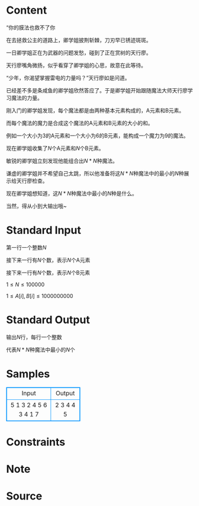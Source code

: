 
# Content

“你的膜法也救不了你

在去拯救公主的道路上，卿学姐披荆斩棘，刀刃早已锈迹斑斑。

一日卿学姐正在为武器的问题发愁，碰到了正在赏树的天行廖。

天行廖嘴角微扬，似乎看穿了卿学姐的心思，故意在此等待。

“少年，你渴望掌握雷电的力量吗？”天行廖如是问道。

已经差不多是条咸鱼的卿学姐欣然答应了。于是卿学姐开始跟随魔法大师天行廖学习魔法的力量。

刚入门的卿学姐发现，每个魔法都是由两种基本元素构成的，A元素和B元素。

而每个魔法的魔力是合成这个魔法的A元素和B元素的大小的和。

例如一个大小为3的A元素和一个大小为6的B元素，能构成一个魔力为9的魔法。

现在卿学姐收集了$N$个A元素和$N$个B元素。

敏锐的卿学姐立刻发现他能组合出$N*N$种魔法。

谦虚的卿学姐并不希望自己太跳，所以他准备将这$N * N$种魔法中的最小的$N$种展示给天行廖检查。

现在卿学姐想知道，这$N * N$种魔法中最小的$N$种是什么。

当然，得从小到大输出哦~

# Standard Input

第一行一个整数$N$

接下来一行有$N$个数，表示$N$个A元素

接下来一行有$N$个数，表示$N$个B元素

$1\le N \le 100000$

$1\le A[i],B[i] \le 1000000000$

# Standard Output

输出$N$行，每行一个整数

代表$N*N$种魔法中最小的$N$个

# Samples

<style>
        table,table tr th, table tr td { border:1px solid #0094ff; }
        table { width: 200px; min-height: 25px; line-height: 25px; text-align: center; border-collapse: collapse;}   
    </style>
<table>
	<tr>
		<td>Input</td>
		<td>Output</td>
	</tr>
<tr><td>5
1 3 2 4 5 
6 3 4 1 7</td><td>2
3
4
4
5</td></tr></table>


# Constraints



# Note



# Source


